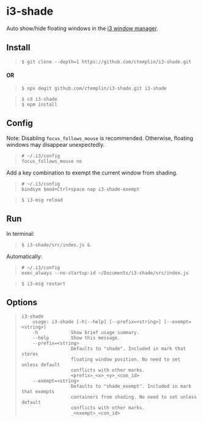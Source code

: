 # i3-shade
Auto show/hide floating windows in the [i3 window manager](/i3/i3).

## Install
> ```
> $ git clone --depth=1 https://github.com/ctemplin/i3-shade.git
#### OR
> ```
> $ npx degit github.com/ctemplin/i3-shade.git i3-shade 

> ```
> $ cd i3-shade
> $ npm install

## Config
Note: Disabling `focus_follows_mouse` is recommended. Otherwise, floating windows may disappear unexpectedly.
> ```
> # ~/.i3/config
> focus_follows_mouse no


Add a key combination to exempt the current window from shading.
> ```
> # ~/.i3/config
> bindsym $mod+Ctrl+space nop i3-shade-exempt

>```
> $ i3-msg reload


## Run
In terminal:
> ```
> $ i3-shade/src/index.js &

Automatically:
> ```
> # ~/.i3/config
> exec_always --no-startup-id ~/Documents/i3-shade/src/index.js

> ```
> $ i3-msg restart


## Options
> ```
> i3-shade
>     usage: i3-shade [-h|--help] [--prefix=<string>] [--exempt=<string>]
>     -h            Show brief usage summary.
>     --help        Show this message.
>     --prefix=<string>
>                   Defaults to "shade". Included in mark that stores 
>                   floating window position. No need to set unless default
>                   conflicts with other marks.
>                   <prefix>_<x>_<y>_<con_id>
>     --exempt=<string>
>                   Defaults to "shade_exempt". Included in mark that exempts
>                   containers from shading. No need to set unless default
>                   conflicts with other marks.
>                   _<exempt>_<con_id>
